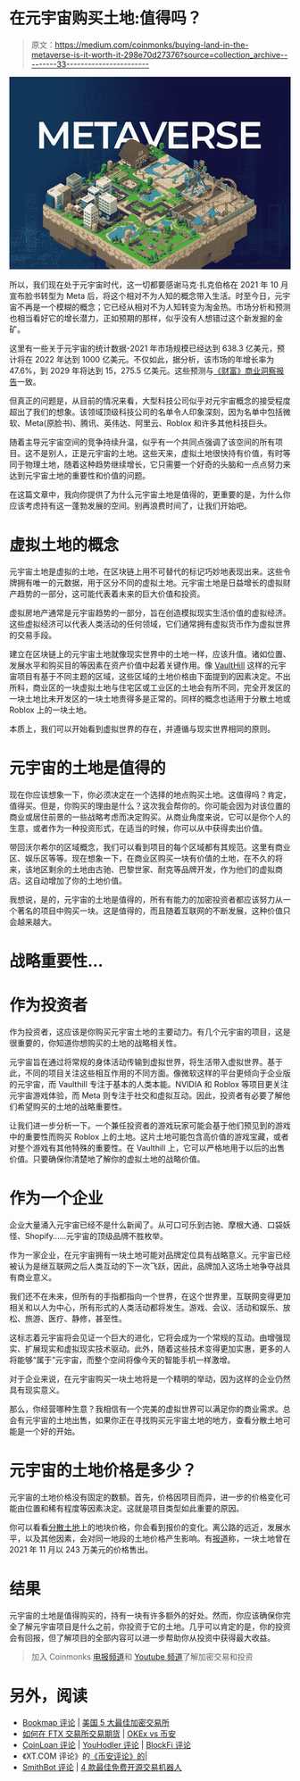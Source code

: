 # 在元宇宙购买土地:值得吗？

> 原文：<https://medium.com/coinmonks/buying-land-in-the-metaverse-is-it-worth-it-298e70d27376?source=collection_archive---------33----------------------->

![](img/6f4f4304482593fcbf886245f5770bc4.png)

所以，我们现在处于元宇宙时代，这一切都要感谢马克·扎克伯格在 2021 年 10 月宣布脸书转型为 Meta 后，将这个相对不为人知的概念带入生活。时至今日，元宇宙不再是一个模糊的概念；它已经从相对不为人知转变为淘金热。市场分析和预测也相当看好它的增长潜力，正如预期的那样，似乎没有人想错过这个新发掘的金矿。

这里有一些关于元宇宙的统计数据-2021 年市场规模已经达到 638.3 亿美元，预计将在 2022 年达到 1000 亿美元。不仅如此，据分析，该市场的年增长率为 47.6%，到 2029 年将达到 15，275.5 亿美元。这些预测与[《财富》商业洞察报告](https://www.globenewswire.com/news-release/2022/04/11/2419827/0/en/Metaverse-Market-Size-2022-2029-Worth-USD-1527-55-Billion-Exhibiting-a-CAGR-of-47-6.html)一致。

但真正的问题是，从目前的情况来看，大型科技公司似乎对元宇宙概念的接受程度超出了我们的想象。该领域顶级科技公司的名单令人印象深刻，因为名单中包括微软、Meta(原脸书)、腾讯、英伟达、阿里云、Roblox 和许多其他科技巨头。

随着主导元宇宙空间的竞争持续升温，似乎有一个共同点强调了该空间的所有项目。这不是别人，正是元宇宙的土地。这些天来，虚拟土地很快持有价值，有时等同于物理土地，随着这种趋势继续增长，它只需要一个好奇的头脑和一点点努力来达到元宇宙土地的重要性和价值的问题。

在这篇文章中，我向你提供了为什么元宇宙土地是值得的，更重要的是，为什么你应该考虑持有这一蓬勃发展的空间。别再浪费时间了，让我们开始吧。

# 虚拟土地的概念

元宇宙土地是虚拟的土地，在区块链上用不可替代的标记巧妙地表现出来。这些令牌拥有唯一的元数据，用于区分不同的虚拟土地。元宇宙土地是日益增长的虚拟财产趋势的一部分，这可能代表着未来的巨大价值和投资。

虚拟房地产通常是元宇宙趋势的一部分，旨在创造模拟现实生活价值的虚拟经济。这些虚拟经济可以代表人类活动的任何领域，它们通常拥有虚拟货币作为虚拟世界的交易手段。

建立在区块链上的元宇宙土地就像现实世界中的土地一样，应该升值。诸如位置、发展水平和购买目的等因素在资产价值中起着关键作用。像 [VaultHill](https://www.vaulthill.io/) 这样的元宇宙项目有基于不同主题的区域，这些区域的土地价格由下面提到的因素决定。不出所料，商业区的一块虚拟土地与住宅区或工业区的土地会有所不同，完全开发区的一块土地比未开发区的一块土地贵得多是正常的。同样的概念也适用于分散土地或 Roblox 上的一块土地。

本质上，我们可以开始看到虚拟世界的存在，并遵循与现实世界相同的原则。

# 元宇宙的土地是值得的

现在你应该想象一下，你必须决定在一个选择的地点购买土地。这值得吗？肯定，值得买。但是，你购买的理由是什么？这次我会帮你的。你可能会因为对该位置的商业或居住前景的一些战略考虑而决定购买。从商业角度来说，它可以是你个人的生意，或者作为一种投资形式，在适当的时候，你可以从中获得卖出价值。

带回沃尔希尔的区域概念，我们可以看到项目的每个区域都有其规范。这里有商业区、娱乐区等等。现在想象一下，在商业区购买一块有价值的土地，在不久的将来，该地区剩余的土地由古驰、巴黎世家、耐克等品牌开发，作为他们的虚拟商店。这自动增加了你的土地价值。

我想说，是的，元宇宙的土地是值得的，所有有能力的加密投资者都应该努力从一个著名的项目中购买一块。这是值得的，而且随着互联网的不断发展，这种价值只会越来越大。

# 战略重要性…

# 作为投资者

作为投资者，这应该是你购买元宇宙土地的主要动力。有几个元宇宙的项目，这是很重要的，你知道你想购买的土地的战略相关性。

元宇宙旨在通过将常规的身体活动传输到虚拟世界，将生活带入虚拟世界。基于此，不同的项目关注这些相互作用的不同方面。像微软这样的平台更倾向于企业版的元宇宙，而 Vaulthill 专注于基本的人类本能。NVIDIA 和 Roblox 等项目更关注元宇宙游戏体验，而 Meta 则专注于社交和虚拟互动。因此，投资者有必要了解他们希望购买的土地的战略重要性。

让我们进一步分析一下。一个兼任投资者的游戏玩家可能会基于他们预见到的游戏中的重要性而购买 Roblox 上的土地。这片土地可能包含高价值的游戏宝藏，或者对整个游戏有其他特殊的重要性。在 Vaulthill 上，它可以严格地用于以后的出售价值。只要确保你清楚地了解你的虚拟土地的战略价值。

# 作为一个企业

企业大量涌入元宇宙已经不是什么新闻了。从可口可乐到古驰、摩根大通、口袋妖怪、Shopify……元宇宙的顶级品牌不胜枚举。

作为一家企业，在元宇宙拥有一块土地可能对品牌定位具有战略意义。元宇宙已经被认为是继互联网之后人类互动的下一次飞跃，因此，品牌加入这场土地争夺战具有商业意义。

我们还不在未来，但所有的手指都指向一个世界，在这个世界里，互联网变得更加相关和以人为中心，所有形式的人类活动都将发生。游戏、会议、活动和娱乐、放松、旅游、医疗、静修，甚至性。

这标志着元宇宙将会见证一个巨大的进化，它将会成为一个常规的互动。由增强现实、扩展现实和虚拟现实技术驱动。此外，随着这些技术变得更加实惠，更多的人将能够“属于”元宇宙，而整个空间将像今天的智能手机一样激增。

对于企业来说，在元宇宙购买一块土地将是一个精明的举动，因为这样的企业仍然具有现实意义。

那么，你经营哪种生意？我相信有一个完美的虚拟世界可以满足你的商业需求。总会有元宇宙的土地出售，如果你正在寻找购买元宇宙土地的地方，查看分散土地可能是一个好的开始。

# 元宇宙的土地价格是多少？

元宇宙的土地价格没有固定的数额。首先，价格因项目而异，进一步的价格变化可能由位置和稀有程度等因素决定。这就是项目类型如此重要的原因。

你可以看看[分散土地](https://market.decentraland.org/)上的地块价格，你会看到报价的变化。离公路的远近，发展水平，以及其他因素，会对同一地段的土地价格产生影响。有[报道](https://www.ndtv.com/business/decentraland-here-s-all-you-need-to-know-about-the-digital-real-estate-world-2778793#:~:text=In%20November%202021%2C%20a%20report,individual%20plots%20of%20virtual%20land.)称，一块土地曾在 2021 年 11 月以 243 万美元的价格售出。

# 结果

元宇宙的土地是值得购买的，持有一块有许多额外的好处。然而，你应该确保你完全了解元宇宙项目是什么之前，你投资于它的土地。几乎可以肯定的是，你的投资会有回报，但了解项目的全部内容可以进一步帮助你从投资中获得最大收益。

> 加入 Coinmonks [电报频道](https://t.me/coincodecap)和 [Youtube 频道](https://www.youtube.com/c/coinmonks/videos)了解加密交易和投资

# 另外，阅读

*   [Bookmap 评论](https://coincodecap.com/bookmap-review-2021-best-trading-software) | [美国 5 大最佳加密交易所](https://coincodecap.com/crypto-exchange-usa)
*   [如何在 FTX 交易所交易期货](https://coincodecap.com/ftx-futures-trading) | [OKEx vs 币安](https://coincodecap.com/okex-vs-binance)
*   [CoinLoan 评论](https://coincodecap.com/coinloan-review) | [YouHodler 评论](/coinmonks/youhodler-4-easy-ways-to-make-money-98969b9689f2) | [BlockFi 评论](https://coincodecap.com/blockfi-review)
*   《XT.COM 评论》的[《币安评论》的](https://coincodecap.com/profittradingapp-for-binance)|
*   [SmithBot 评论](https://coincodecap.com/smithbot-review) | [4 款最佳免费开源交易机器人](https://coincodecap.com/free-open-source-trading-bots)